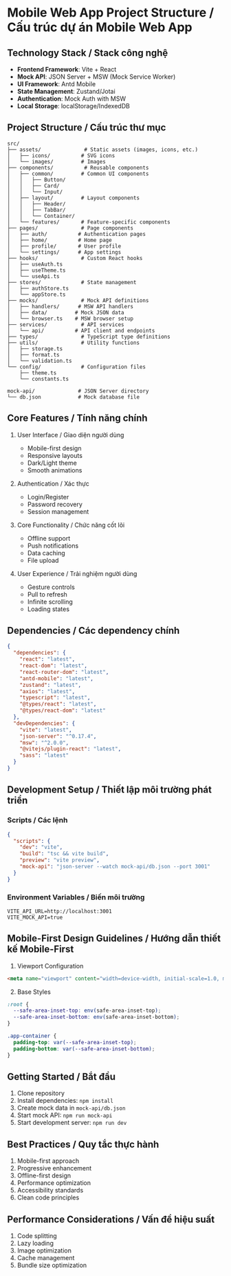 # Mobile Web App Project Structure / Cấu trúc dự án Mobile Web App

## Technology Stack / Stack công nghệ
- **Frontend Framework**: Vite + React
- **Mock API**: JSON Server + MSW (Mock Service Worker)
- **UI Framework**: Antd Mobile
- **State Management**: Zustand/Jotai
- **Authentication**: Mock Auth with MSW
- **Local Storage**: localStorage/IndexedDB

## Project Structure / Cấu trúc thư mục
```
src/
├── assets/              # Static assets (images, icons, etc.)
│   ├── icons/          # SVG icons
│   └── images/         # Images
├── components/          # Reusable components
│   ├── common/         # Common UI components
│   │   ├── Button/
│   │   ├── Card/
│   │   └── Input/
│   ├── layout/         # Layout components
│   │   ├── Header/
│   │   ├── TabBar/
│   │   └── Container/
│   └── features/       # Feature-specific components
├── pages/              # Page components
│   ├── auth/          # Authentication pages
│   ├── home/          # Home page
│   ├── profile/       # User profile
│   └── settings/      # App settings
├── hooks/              # Custom React hooks
│   ├── useAuth.ts
│   ├── useTheme.ts
│   └── useApi.ts
├── stores/             # State management
│   ├── authStore.ts
│   └── appStore.ts
├── mocks/              # Mock API definitions
│   ├── handlers/      # MSW API handlers
│   ├── data/         # Mock JSON data
│   └── browser.ts    # MSW browser setup
├── services/           # API services
│   └── api/          # API client and endpoints
├── types/              # TypeScript type definitions
├── utils/              # Utility functions
│   ├── storage.ts
│   ├── format.ts
│   └── validation.ts
└── config/             # Configuration files
    ├── theme.ts
    └── constants.ts

mock-api/              # JSON Server directory
└── db.json            # Mock database file
```

## Core Features / Tính năng chính
1. User Interface / Giao diện người dùng
   - Mobile-first design
   - Responsive layouts
   - Dark/Light theme
   - Smooth animations

2. Authentication / Xác thực
   - Login/Register
   - Password recovery
   - Session management

3. Core Functionality / Chức năng cốt lõi
   - Offline support
   - Push notifications
   - Data caching
   - File upload

4. User Experience / Trải nghiệm người dùng
   - Gesture controls
   - Pull to refresh
   - Infinite scrolling
   - Loading states

## Dependencies / Các dependency chính
```json
{
  "dependencies": {
    "react": "latest",
    "react-dom": "latest",
    "react-router-dom": "latest",
    "antd-mobile": "latest",
    "zustand": "latest",
    "axios": "latest",
    "typescript": "latest",
    "@types/react": "latest",
    "@types/react-dom": "latest"
  },
  "devDependencies": {
    "vite": "latest",
    "json-server": "^0.17.4",
    "msw": "^2.0.0",
    "@vitejs/plugin-react": "latest",
    "sass": "latest"
  }
}
```

## Development Setup / Thiết lập môi trường phát triển

### Scripts / Các lệnh
```json
{
  "scripts": {
    "dev": "vite",
    "build": "tsc && vite build",
    "preview": "vite preview",
    "mock-api": "json-server --watch mock-api/db.json --port 3001"
  }
}
```

### Environment Variables / Biến môi trường
```env
VITE_API_URL=http://localhost:3001
VITE_MOCK_API=true
```

## Mobile-First Design Guidelines / Hướng dẫn thiết kế Mobile-First
1. Viewport Configuration
```html
<meta name="viewport" content="width=device-width, initial-scale=1.0, maximum-scale=1.0, user-scalable=no">
```

2. Base Styles
```scss
:root {
  --safe-area-inset-top: env(safe-area-inset-top);
  --safe-area-inset-bottom: env(safe-area-inset-bottom);
}

.app-container {
  padding-top: var(--safe-area-inset-top);
  padding-bottom: var(--safe-area-inset-bottom);
}
```

## Getting Started / Bắt đầu
1. Clone repository
2. Install dependencies: `npm install`
3. Create mock data in `mock-api/db.json`
4. Start mock API: `npm run mock-api`
5. Start development server: `npm run dev`

## Best Practices / Quy tắc thực hành
1. Mobile-first approach
2. Progressive enhancement
3. Offline-first design
4. Performance optimization
5. Accessibility standards
6. Clean code principles

## Performance Considerations / Vấn đề hiệu suất
1. Code splitting
2. Lazy loading
3. Image optimization
4. Cache management
5. Bundle size optimization
